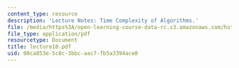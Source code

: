```yaml
---
content_type: resource
description: 'Lecture Notes: Time Complexity of Algorithms.'
file: /media/https%3A/open-learning-course-data-rc.s3.amazonaws.com/hst-952-computing-for-biomedical-scientists-fall-2002/00ca853e5c8c3bbcaac7fb5a3394ace0_lecture10.pdf
file_type: application/pdf
resourcetype: Document
title: lecture10.pdf
uid: 00ca853e-5c8c-3bbc-aac7-fb5a3394ace0
---
```

